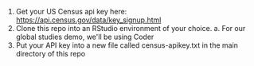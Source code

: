 1. Get your US Census api key here: https://api.census.gov/data/key_signup.html
2. Clone this repo into an RStudio environment of your choice.
  a. For our global studies demo, we'll be using Coder  
4. Put your API key into a new file called census-apikey.txt in the main directory of this repo
